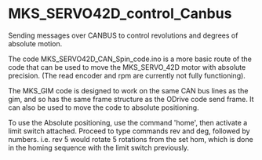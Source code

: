 # MKS_SERVO42D_control_Canbus
Sending messages over CANBUS to control revolutions and degrees of absolute motion.

The code MKS_SERVO42D_CAN_Spin_code.ino is a more basic route of the code that can be used to move the MKS_SERVO_42D motor with absolute precision. (The read encoder and rpm are currently not fully functioning).

The MKS_GIM code is designed to work on the same CAN bus lines as the gim, and so has the same frame structure as the ODrive code send frame. It can also be used to move the code to absolute positioning.

To use the Absolute positioning, use the command 'home', then activate a limit switch attached. Proceed to type commands rev and deg, followed by numbers. i.e. rev 5 would rotate 5 rotations from the set hom, which is done in the homing sequence with the limit switch previously. 
